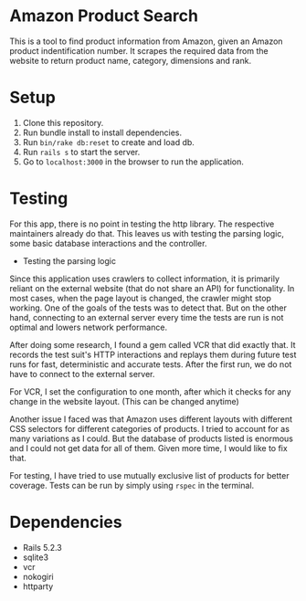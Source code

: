 # Amazon Product Search

This is a tool to find product information from Amazon, given an Amazon product indentification number. It scrapes the required data from the website to return product name, category, dimensions and rank.

# Setup
1. Clone this repository.
2. Run bundle install to install dependencies.
3. Run `bin/rake db:reset` to create and load db.
4. Run `rails s` to start the server.
5. Go to `localhost:3000` in the browser to run the application.

# Testing

For this app, there is no point in testing the http library. The respective maintainers already do that. This leaves us with testing the parsing logic, some basic database interactions and the controller.

* Testing the parsing logic

Since this application uses crawlers to collect information, it is primarily reliant on the external website (that do not share an API) for functionality. In most cases, when the page layout is changed, the crawler might stop working. One of the goals of the tests was to detect that. But on the other hand, connecting to an external server every time the tests are run is not optimal and lowers network performance.

After doing some research, I found a gem called VCR that did exactly that. It records the test suit's HTTP interactions and replays them during future test runs for fast, deterministic and accurate tests. After the first run, we do not have to connect to the external server.

For VCR, I set the configuration to one month, after which it checks for any change in the website layout. (This can be changed anytime)

Another issue I faced was that Amazon uses different layouts with different CSS selectors for different categories of products. I tried to account for as many variations as I could. But the database of products listed is enormous and I could not get data for all of them. Given more time, I would like to fix that.

For testing, I have tried to use mutually exclusive list of products for better coverage. Tests can be run by simply using `rspec` in the terminal.

# Dependencies

* Rails 5.2.3
* sqlite3
* vcr
* nokogiri
* httparty


